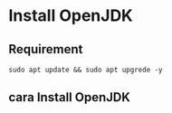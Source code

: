 # Install OpenJDK

## Requirement
<code>sudo apt update && sudo apt upgrede -y</code>

## cara Install OpenJDK